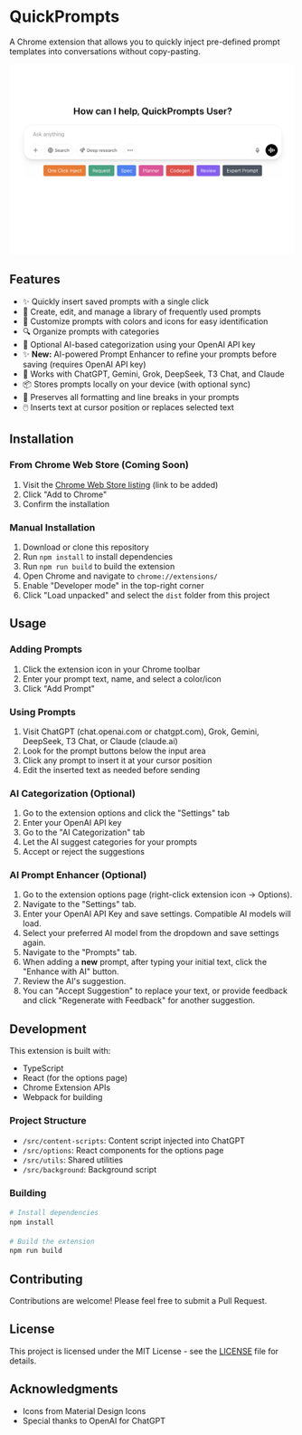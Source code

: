 # QuickPrompts

A Chrome extension that allows you to quickly inject pre-defined prompt templates into conversations without copy-pasting.

![QuickPrompts](./screenshots/example-usage.png)

## Features

- ✨ Quickly insert saved prompts with a single click
- 📝 Create, edit, and manage a library of frequently used prompts
- 🎨 Customize prompts with colors and icons for easy identification
- 🔍 Organize prompts with categories
- 🤖 Optional AI-based categorization using your OpenAI API key
- ✨ **New:** AI-powered Prompt Enhancer to refine your prompts before saving (requires OpenAI API key)
- 📱 Works with ChatGPT, Gemini, Grok, DeepSeek, T3 Chat, and Claude
- 📦 Stores prompts locally on your device (with optional sync)
- 🔄 Preserves all formatting and line breaks in your prompts
- 🖱️ Inserts text at cursor position or replaces selected text

## Installation

### From Chrome Web Store (Coming Soon)

1. Visit the [Chrome Web Store listing](#) (link to be added)
2. Click "Add to Chrome"
3. Confirm the installation

### Manual Installation

1. Download or clone this repository
2. Run `npm install` to install dependencies
3. Run `npm run build` to build the extension
4. Open Chrome and navigate to `chrome://extensions/`
5. Enable "Developer mode" in the top-right corner
6. Click "Load unpacked" and select the `dist` folder from this project

## Usage

### Adding Prompts

1. Click the extension icon in your Chrome toolbar
2. Enter your prompt text, name, and select a color/icon
3. Click "Add Prompt"

### Using Prompts

1. Visit ChatGPT (chat.openai.com or chatgpt.com), Grok, Gemini, DeepSeek, T3 Chat, or Claude (claude.ai)
2. Look for the prompt buttons below the input area
3. Click any prompt to insert it at your cursor position
4. Edit the inserted text as needed before sending

### AI Categorization (Optional)

1. Go to the extension options and click the "Settings" tab
2. Enter your OpenAI API key
3. Go to the "AI Categorization" tab
4. Let the AI suggest categories for your prompts
5. Accept or reject the suggestions

### AI Prompt Enhancer (Optional)

1.  Go to the extension options page (right-click extension icon -> Options).
2.  Navigate to the "Settings" tab.
3.  Enter your OpenAI API Key and save settings. Compatible AI models will load.
4.  Select your preferred AI model from the dropdown and save settings again.
5.  Navigate to the "Prompts" tab.
6.  When adding a **new** prompt, after typing your initial text, click the "Enhance with AI" button.
7.  Review the AI's suggestion.
8.  You can "Accept Suggestion" to replace your text, or provide feedback and click "Regenerate with Feedback" for another suggestion.

## Development

This extension is built with:
- TypeScript
- React (for the options page)
- Chrome Extension APIs
- Webpack for building

### Project Structure

- `/src/content-scripts`: Content script injected into ChatGPT
- `/src/options`: React components for the options page
- `/src/utils`: Shared utilities
- `/src/background`: Background script

### Building

```bash
# Install dependencies
npm install

# Build the extension
npm run build
```

## Contributing

Contributions are welcome! Please feel free to submit a Pull Request.

## License

This project is licensed under the MIT License - see the [LICENSE](LICENSE) file for details.

## Acknowledgments

- Icons from Material Design Icons
- Special thanks to OpenAI for ChatGPT 
